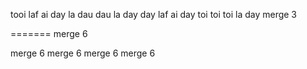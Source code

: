 tooi laf ai
day la dau
dau la day
day laf ai
day toi toi
toi la day
merge 3


=======
merge 6

merge 6
merge 6
merge 6
merge 6


